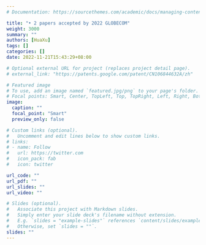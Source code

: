 ```yaml
---
# Documentation: https://sourcethemes.com/academic/docs/managing-content/

title: "• 2 papers accepted by 2022 GLOBECOM"
weight: 3000
summary: ""
authors: [HuaXu]
tags: []
categories: []
date: 2022-11-21T15:43:29+08:00

# Optional external URL for project (replaces project detail page).
# external_link: "https://patents.google.com/patent/CN106844632A/zh"

# Featured image
# To use, add an image named `featured.jpg/png` to your page's folder.
# Focal points: Smart, Center, TopLeft, Top, TopRight, Left, Right, BottomLeft, Bottom, BottomRight.
image:
  caption: ""
  focal_point: "Smart"
  preview_only: false

# Custom links (optional).
#   Uncomment and edit lines below to show custom links.
# links:
# - name: Follow
#   url: https://twitter.com
#   icon_pack: fab
#   icon: twitter

url_code: ""
url_pdf: ""
url_slides: ""
url_video: ""

# Slides (optional).
#   Associate this project with Markdown slides.
#   Simply enter your slide deck's filename without extension.
#   E.g. `slides = "example-slides"` references `content/slides/example-slides.md`.
#   Otherwise, set `slides = ""`.
slides: ""
---
```


